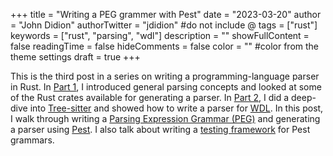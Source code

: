 +++
title = "Writing a PEG grammer with Pest"
date = "2023-03-20"
author = "John Didion"
authorTwitter = "jdidion" #do not include @
tags = ["rust"]
keywords = ["rust", "parsing", "wdl"]
description = ""
showFullContent = false
readingTime = false
hideComments = false
color = "" #color from the theme settings
draft = true
+++

This is the third post in a series on writing a programming-language parser in Rust. In [Part 1](), I introduced general parsing concepts and looked at some of the Rust crates available for generating a parser. In [Part 2](), I did a deep-dive into [Tree-sitter](https://tree-sitter.github.io/tree-sitter/) and showed how to write a parser for [WDL](https://openwdl.org). In this post, I walk through writing a [Parsing Expression Grammar (PEG)](https://en.wikipedia.org/wiki/Parsing_expression_grammar) and generating a parser using [Pest](https://pest.rs/). I also talk about writing a [testing framework]() for Pest grammars.

<!--more-->

